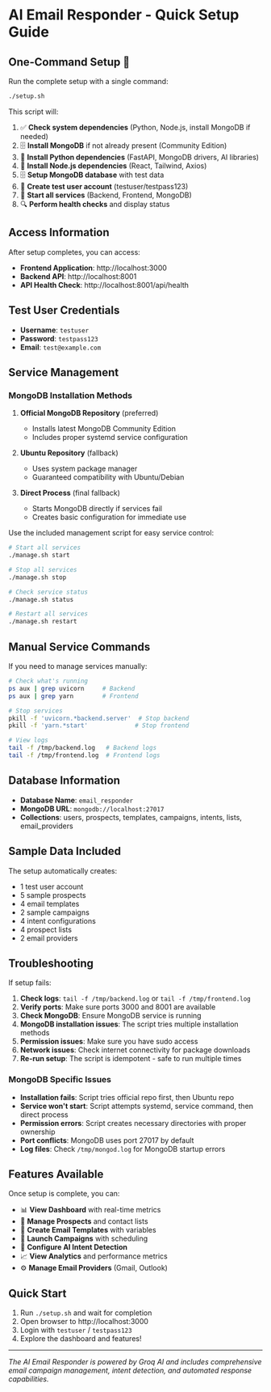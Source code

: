 # AI Email Responder - Quick Setup Guide

## One-Command Setup 🚀

Run the complete setup with a single command:

```bash
./setup.sh
```

This script will:

1. ✅ **Check system dependencies** (Python, Node.js, install MongoDB if needed)
2. 🗄️ **Install MongoDB** if not already present (Community Edition)
3. 🐍 **Install Python dependencies** (FastAPI, MongoDB drivers, AI libraries)
4. 🌟 **Install Node.js dependencies** (React, Tailwind, Axios)
5. 🗄️ **Setup MongoDB database** with test data
6. 👤 **Create test user account** (testuser/testpass123)
7. 🚀 **Start all services** (Backend, Frontend, MongoDB)
8. 🔍 **Perform health checks** and display status

## Access Information

After setup completes, you can access:

- **Frontend Application**: http://localhost:3000
- **Backend API**: http://localhost:8001
- **API Health Check**: http://localhost:8001/api/health

## Test User Credentials

- **Username**: `testuser`
- **Password**: `testpass123`
- **Email**: `test@example.com`

## Service Management

### MongoDB Installation Methods

1. **Official MongoDB Repository** (preferred)
   - Installs latest MongoDB Community Edition
   - Includes proper systemd service configuration

2. **Ubuntu Repository** (fallback)
   - Uses system package manager
   - Guaranteed compatibility with Ubuntu/Debian

3. **Direct Process** (final fallback)
   - Starts MongoDB directly if services fail
   - Creates basic configuration for immediate use

Use the included management script for easy service control:

```bash
# Start all services
./manage.sh start

# Stop all services  
./manage.sh stop

# Check service status
./manage.sh status

# Restart all services
./manage.sh restart
```

## Manual Service Commands

If you need to manage services manually:

```bash
# Check what's running
ps aux | grep uvicorn     # Backend
ps aux | grep yarn        # Frontend

# Stop services
pkill -f 'uvicorn.*backend.server'  # Stop backend
pkill -f 'yarn.*start'             # Stop frontend

# View logs
tail -f /tmp/backend.log   # Backend logs
tail -f /tmp/frontend.log  # Frontend logs
```

## Database Information

- **Database Name**: `email_responder`
- **MongoDB URL**: `mongodb://localhost:27017`
- **Collections**: users, prospects, templates, campaigns, intents, lists, email_providers

## Sample Data Included

The setup automatically creates:
- 1 test user account
- 5 sample prospects
- 4 email templates
- 2 sample campaigns
- 4 intent configurations
- 4 prospect lists
- 2 email providers

## Troubleshooting

If setup fails:

1. **Check logs**: `tail -f /tmp/backend.log` or `tail -f /tmp/frontend.log`
2. **Verify ports**: Make sure ports 3000 and 8001 are available
3. **Check MongoDB**: Ensure MongoDB service is running
4. **MongoDB installation issues**: The script tries multiple installation methods
5. **Permission issues**: Make sure you have sudo access
6. **Network issues**: Check internet connectivity for package downloads
7. **Re-run setup**: The script is idempotent - safe to run multiple times

### MongoDB Specific Issues

- **Installation fails**: Script tries official repo first, then Ubuntu repo
- **Service won't start**: Script attempts systemd, service command, then direct process
- **Permission errors**: Script creates necessary directories with proper ownership
- **Port conflicts**: MongoDB uses port 27017 by default
- **Log files**: Check `/tmp/mongod.log` for MongoDB startup errors

## Features Available

Once setup is complete, you can:

- 📊 **View Dashboard** with real-time metrics
- 👥 **Manage Prospects** and contact lists
- 📧 **Create Email Templates** with variables
- 🚀 **Launch Campaigns** with scheduling
- 🤖 **Configure AI Intent Detection** 
- 📈 **View Analytics** and performance metrics
- ⚙️ **Manage Email Providers** (Gmail, Outlook)

## Quick Start

1. Run `./setup.sh` and wait for completion
2. Open browser to http://localhost:3000
3. Login with `testuser` / `testpass123`
4. Explore the dashboard and features!

---

*The AI Email Responder is powered by Groq AI and includes comprehensive email campaign management, intent detection, and automated response capabilities.*